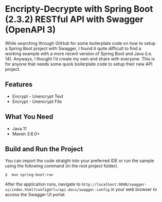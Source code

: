 # Encripty-Decrypte with Spring Boot (2.3.2) RESTful API with Swagger (OpenAPI 3)

While searching through GitHub for some boilerplate code on how to setup a Spring Boot project with Swagger, I found it quite difficult to find a working example with a more recent version of Spring Boot and Java (i.e. 14). Anyways, I thought I’d create my own and share with everyone. This is for anyone that needs some quick boilerplate code to setup their new API project.

## Features
* Encrypt - Unencrypt Text
* Encrypt - Unencrypt File

## What You Need

* Java 11
* Maven 3.6.0+

## Build and Run the Project

You can import the code straight into your preferred IDE or run the sample using the following command (in the root project folder).

```zsh
$  mvn spring-boot:run
```
After the application runs, navigate to `http://localhost:9090/swagger-ui/index.html?configUrl=/api-docs/swagger-config` in your web browser to access the Swagger UI portal.
